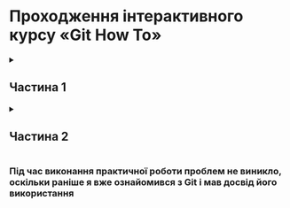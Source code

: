 # Проходження інтерактивного курсу «Git How To»

<details>
  <summary><h2>Частина 1</h2></summary>

  <details>
    <summary><h3>1. Фінальні приготування</h3></summary>

  #### `01 Встановлюємо ім'я та адресу електронної пошти`

  ![картинка](./images/first/1/01.PNG)

  #### `02 Назва гілки за замовчуванням`

  ![картинка](./images/first/1/02.PNG)

  #### `03 Коректна обробка закінчень рядків`

  ![картинка](./images/first/1/03.PNG)

  </details>


  <details>
    <summary><h3>2. Створення проєкту</h3></summary>

  #### `01 Створіть сторінку «Hello, World»`

  ![картинка](./images/first/2/01.PNG)

  #### `02 Створіть репозиторій`

  ![картинка](./images/first/2/02.PNG)

  #### `03 Додайте сторінку у репозиторій`

  ![картинка](./images/first/2/03.PNG)

  </details>


  <details>
    <summary><h3>3. Перевірка стану</h3></summary>

  #### `01 Перевірте стан репозиторія`

  ![картинка](./images/first/3/01.PNG)

  </details>


  <details>
    <summary><h3>4. Внесення змін</h3></summary>

  #### `01 Змініть сторінку «Hello, World»`

  ![картинка](./images/first/4/01.PNG)

  #### `02 Перевірте стан`

  ![картинка](./images/first/4/02.PNG)

  </details>


  <details>
    <summary><h3>5. Індексація змін</h3></summary>

  #### `01 Додайте зміни`

  ![картинка](./images/first/5/01.PNG)

  </details>


  <details>
    <summary><h3>6. Індексація та коміт</h3></summary>

  ![картинка](./images/first/6/01.PNG)

  </details>


  <details>
    <summary><h3>7. Коміт змін</h3></summary>

  #### `01 Закомітьте зміни`

  ![картинка](./images/first/7/01.PNG)

  #### `02 Перевірте стан`

  ![картинка](./images/first/7/02.PNG)

  </details>


  <details>
    <summary><h3>8. Зміни, а не файли</h3></summary>

  #### `01 Перша зміна: Додайте стандартні теги сторінок`

  ![картинка](./images/first/8/01.PNG)

  #### `02 Додайте ці зміни`

  ![картинка](./images/first/8/02.PNG)

  #### `03 Друга зміна: Додайте заголовок HTML`

  ![картинка](./images/first/8/03.PNG)

  #### `04 Перевірте поточний статус`

  ![картинка](./images/first/8/04.PNG)

  #### `05 Коміт`

  ![картинка](./images/first/8/05.PNG)

  #### `06 Додайте другу зміну`

  ![картинка](./images/first/8/06.PNG)

  #### `07 Зробіть коміт другої зміни`

  ![картинка](./images/first/8/07.PNG)

  </details>


  <details>
    <summary><h3>9. Історія проєкту</h3></summary>

  #### `01 Однорядкова історія`

  ![картинка](./images/first/9/01.01.PNG)

  #### `02 Контроль відображення записів`

  ![картинка](./images/first/9/02.PNG)

  #### `03 Ухитряємося`

  ![картинка](./images/first/9/03.PNG)

  #### `04 Кінцевий формат історії`

  ![картинка](./images/first/9/04.PNG)
  ![картинка](./images/first/9/04.04.PNG)

  </details>


  <details>
    <summary><h3>10. Отримання старих версій</h3></summary>

  #### `01 Отримайте хеші попередніх комітів`

  ![картинка](./images/first/10/01.PNG)
  ![картинка](./images/first/10/01.01.PNG)

  #### `02 Поверніться до останньої версії в гілці main`

  ![картинка](./images/first/10/02.PNG)

  </details>

  <details>
    <summary><h3>11. Створення тегів версій</h3></summary>

  #### `01 Створіть тег першої версії`

  ![картинка](./images/first/11/01.PNG)

  #### `02 Теги для попередніх версій`

  ![картинка](./images/first/11/02.PNG)
  ![картинка](./images/first/11/02.02.PNG)

  #### `03 Перемикання за ім'ям тегу`

  ![картинка](./images/first/11/03.PNG)

  #### `04 Перегляд тегів за допомогою команди tag`

  ![картинка](./images/first/11/04.PNG)

  #### `05 Перегляд тегів у логах`

  ![картинка](./images/first/11/05.PNG)

  </details>

  <details>
    <summary><h3>12. Скасування локальних змін (до індексації)</h3></summary>

  #### `01 Перейдіть на гілку main`

  ![картинка](./images/first/12/01.PNG)

  #### `02 Змініть hello.html`

  ![картинка](./images/first/12/02.PNG)

  #### `03 Перевірте стан`

  ![картинка](./images/first/12/03.PNG)

  #### `04 Скасування змін в робочій директорії`

  ![картинка](./images/first/11/05.PNG)

  </details>

  <details>
    <summary><h3>13. Скасування проіндексованих змін (перед комітом)</h3></summary>

  #### `Внесіть зміни у файл і проіндексуйте їх`

  ![картинка](./images/first/13/01.PNG)

  #### `02 Перевірте стан`

  ![картинка](./images/first/13/02.PNG)

  #### `03 Відновлення індексу`

  ![картинка](./images/first/13/03.PNG)

  #### `04 Відновлення файлу`

  ![картинка](./images/first/13/04.PNG)

  </details>

  <details>
    <summary><h3>14. Скасування комітів</h3></summary>

  #### `01 Скасування комітів`

  #### `02 Змініть файл і зробіть коміт`

  ![картинка](./images/first/14/01.PNG)
  ![картинка](./images/first/14/01.01.PNG)

  #### `03 Зробіть коміт з новими змінами, що скасовують попередні`

  ![картинка](./images/first/14/03.PNG)

  #### `04 Перевірте лог`

  ![картинка](./images/first/14/04.PNG)

  </details>

  <details>
    <summary><h3>15. Видалення комітів з гілки (revert)</h3></summary>

  #### `01 Команда reset`

  #### `02 Перевірте нашу історію`

  ![картинка](./images/first/15/02.PNG)

  #### `03 Для початку позначте цю гілку`

  ![картинка](./images/first/15/03.PNG)

  #### `04 Відкіт до коміту, що передує до oops`

  ![картинка](./images/first/15/04.PNG)

  #### `05 Нічого ніколи не губиться`

  ![картинка](./images/first/15/05.PNG)

  </details>

  <details>
    <summary><h3>16. Видалення тегу oops</h3></summary>

  #### `01 Видалення тегу oops`

  ![картинка](./images/first/16/01.PNG)

  </details>

  <details>
    <summary><h3>17. Внесення змін до комітів</h3></summary>

  #### `01 Змініть сторінку, а потім зробіть коміт`

  ![картинка](./images/first/17/01.PNG)
  ![картинка](./images/first/17/01.01.PNG.PNG)

  #### `02 Ой... необхідний email`

  ![картинка](./images/first/17/02.PNG)

  #### `03 Змініть попередній коміт`

  ![картинка](./images/first/17/03.PNG)

  #### `04 Перегляд історії`

  ![картинка](./images/first/17/04.PNG)

  </details>

  <details>
    <summary><h3>18. Створення гілки</h3></summary>

  #### `01 Створіть гілку`

  ![картинка](./images/first/18/01.PNG)

  #### `02 Додайте файл стилів style.css`

  ![картинка](./images/first/18/02.PNG)
  ![картинка](./images/first/18/02.02.PNG)

  #### `03 Змініть hello.html для того, щоб використовувати style.css`

  ![картинка](./images/first/18/03.PNG)
  ![картинка](./images/first/18/03.03.PNG)

  </details>

  <details>
    <summary><h3>19. Перемикання гілок</h3></summary>

  #### `01 Перемикання на гілку main`

  ![картинка](./images/first/19/01.PNG)

  #### `02 Повернемося до гілки style`

  ![картинка](./images/first/19/02.PNG)

  </details>

  <details>
    <summary><h3>20. Переміщення файлів</h3></summary>

  #### `01 Перегляд історії змін конкретного файлу`

  ![картинка](./images/first/20/01.PNG)

  #### `02 Перегляд різниці між версіями певного файлу`

  ![картинка](./images/first/20/02.PNG)

  #### `03 Перейменуйте hello.html.`

  ![картинка](./images/first/20/03.PNG)
  ![картинка](./images/first/20/03.03.PNG)

  #### `04 Безпечне переміщення файлу style.css`

  ![картинка](./images/first/20/04.PNG)
  ![картинка](./images/first/20/04.04.PNG)

  </details>

  <details>
    <summary><h3>21. Зміни в гілці main</h3></summary>

  #### `01 Створіть файл README`

  ![картинка](./images/first/21/01.PNG)

  #### `02 Закомітьте файл README у гілку main`

  ![картинка](./images/first/21/02.PNG)

  </details>

  <details>
    <summary><h3>22. Перегляд розбіжних гілок</h3></summary>

  #### `01 Перегляньте поточні гілки`

  ![картинка](./images/first/22/01.PNG)

  </details>

  <details>
    <summary><h3>23. Злиття</h3></summary>

  #### `01 Злиття гілок`

  ![картинка](./images/first/23/01.PNG)

  </details>

  <details>
    <summary><h3>24. Створення конфлікту</h3></summary>

  #### `01 Поверніться у main і створіть конфлікт`

  ![картинка](./images/first/24/01.PNG)
  ![картинка](./images/first/24/01.01.PNG)
  ![картинка](./images/first/24/01.01.01.PNG)

  #### `02 Перегляд гілок`

  ![картинка](./images/first/24/02.PNG)

  </details>

  <details>
    <summary><h3>25. Вирішення конфліктів</h3></summary>

  #### `01 Злиття main до гілки style`

  ![картинка](./images/first/25/01.PNG)
  ![картинка](./images/first/25/01.01.PNG)
  ![картинка](./images/first/25/01.01.01.PNG)

  #### `02 Скасування злиття`

  ![картинка](./images/first/25/02.PNG)

  #### `03 Рішення конфлікту`

  ![картинка](./images/first/25/03.PNG)

  #### `04 Зробіть коміт з розв'язаним конфліктому`

  ![картинка](./images/first/25/04.PNG)
  ![картинка](./images/first/25/04.04.PNG)

  </details>

  <details>
    <summary><h3>26. rebase проти merge</h3></summary>

  Розгляньмо відмінності між злиттям і перебазуванням. Для того, щоб це зробити, нам потрібно повернутися в репозиторій в момент до першого злиття, а потім повторити ті ж дії, але з використанням перебазування замість злиття.

  </details>

  <details>
    <summary><h3>27. Відкочування гілки style</h3></summary>

  #### `01 Відкотіть гілку style`

  ![картинка](./images/first/27/01.PNG)
  ![картинка](./images/first/27/01.01.PNG)


  #### `02 Перевірте гілку`

  ![картинка](./images/first/27/02.PNG)

  </details>

  <details>
    <summary><h3>28. Перебазування</h3></summary>

  #### `01 Перебазуйте гілку style на main.`

  ![картинка](./images/first/28/01.PNG)


  #### `02 Розв'яжіть конфлікт`

  ![картинка](./images/first/28/02.PNG)
  ![картинка](./images/first/28/02.02.PNG)
  ![картинка](./images/first/28/02.02.02.PNG)

  </details>

  <details>
    <summary><h3>29. Злиття в гілку main</h3></summary>

  #### `01 Злиття style в main`

  ![картинка](./images/first/29/01.PNG)


  #### `02 Перегляньте логи`

  ![картинка](./images/first/29/02.PNG)

  </details>
</details>











<details>
  <summary><h2>Частина 2</h2></summary>

  <details>
    <summary><h3>30. Клонування репозиторіїв</h3></summary>

  #### `01 Перейдіть в директорію repositories`

  ![картинка](./images/second/30/01.PNG)

  #### `02 Створіть клон репозиторія work`

  ![картинка](./images/second/30/02.PNG)

  </details>

  <details>
    <summary><h3>31. Перегляд клонованого репозиторія</h3></summary>

  #### `01 Подивіться на клонований репозиторій`

  ![картинка](./images/second/31/01.PNG)

  #### `02 Перегляньте історію репозиторія`

  ![картинка](./images/second/31/02.PNG)

  </details>

  <details>
    <summary><h3>32. Що таке origin?</h3></summary>

  ![картинка](./images/second/32/01.PNG)

  </details>

  <details>
    <summary><h3>33. Віддалені гілки</h3></summary>
  
  ![картинка](./images/second/33/00.PNG)

  #### `01 Список віддалених гілок`

  ![картинка](./images/second/33/01.PNG)

  </details>

  <details>
    <summary><h3>34. Зміна оригінального репозиторія</h3></summary>

  #### `01 Внесіть зміни в оригінальний репозиторій work`

  ![картинка](./images/second/34/01.PNG)

  </details>

  <details>
    <summary><h3>35. Підтягування змін</h3></summary>

  ![картинка](./images/second/35/00.PNG)

  #### `01 Перевірте README`

  ![картинка](./images/second/35/01.PNG)

  </details>

  <details>
    <summary><h3>36. Злиття підтягнутих змін</h3></summary>

  #### `01 Злийте підтягнуті зміни в локальну гілку main`

  ![картинка](./images/second/36/01.PNG)

  #### `02 Ще раз перевірте файл README`

  ![картинка](./images/second/36/02.PNG)

  #### `03 Команда pull (підтягнути)`

  ![картинка](./images/second/36/03.PNG)

  </details>

  <details>
    <summary><h3>37. Додавання гілки відстеження</h3></summary>

  #### `01 Додайте локальну гілку, котра відстежує віддалену гілку`

  ![картинка](./images/second/37/01.PNG)

  </details>

  <details>
    <summary><h3>38. Чисті репозиторії</h3></summary>

  #### `01 Створіть чистий репозиторій`

  ![картинка](./images/second/38/01.PNG)

  </details>

  <details>
    <summary><h3>39. Додавання віддаленого репозиторія</h3></summary>

  ![картинка](./images/second/39/00.PNG)

  </details>

  <details>
    <summary><h3>40. Відправка змін</h3></summary>

  ![картинка](./images/second/40/00.PNG)
  ![картинка](./images/second/40/01.PNG)
  ![картинка](./images/second/40/02.PNG)

  </details>

  <details>
    <summary><h3>41. Підтягування спільних змін</h3></summary>`

  ![картинка](./images/second/41/00.PNG)
  ![картинка](./images/second/41/01.PNG)

  </details>

  <details>
    <summary><h3>42. Розміщення ваших Git репозиторіїв</h3></summary>`

  #### `01 Створіть чистий репозиторій`

  ![картинка](./images/second/42/01.PNG)

  </details>

</details>


### Під час виконання практичної роботи проблем не виникло, оскільки раніше я вже ознайомився з Git і мав досвід його використання






